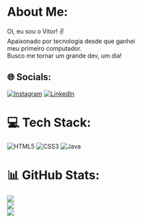 #  About Me:
Oi, eu sou o Vitor! ✌ <br>Apaixonado por tecnologia desde que ganhei <br>meu primeiro computador. <br>Busco me tornar um grande dev, um dia!


## 🌐 Socials:
[![Instagram](https://img.shields.io/badge/Instagram-%23E4405F.svg?logo=Instagram&logoColor=white)](https://instagram.com/https://www.instagram.com/vitormour_/) [![LinkedIn](https://img.shields.io/badge/LinkedIn-%230077B5.svg?logo=linkedin&logoColor=white)](https://linkedin.com/in/https://www.linkedin.com/in/vitor-moura-a84365249) 

# 💻 Tech Stack:
![HTML5](https://img.shields.io/badge/html5-%23E34F26.svg?style=for-the-badge&logo=html5&logoColor=white) ![CSS3](https://img.shields.io/badge/css3-%231572B6.svg?style=for-the-badge&logo=css3&logoColor=white) ![Java](https://img.shields.io/badge/java-%23ED8B00.svg?style=for-the-badge&logo=java&logoColor=white)
# 📊 GitHub Stats:
![](https://github-readme-stats.vercel.app/api?username=vitormourdev&theme=yeblu&hide_border=false&include_all_commits=false&count_private=false)<br/>
![](https://github-readme-streak-stats.herokuapp.com/?user=vitormourdev&theme=yeblu&hide_border=false)<br/>
![](https://github-readme-stats.vercel.app/api/top-langs/?username=vitormourdev&theme=yeblu&hide_border=false&include_all_commits=false&count_private=false&layout=compact)

<!-- Proudly created with GPRM ( https://gprm.itsvg.in ) -->
